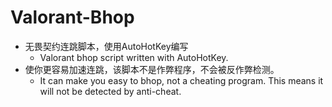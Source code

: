 # Valorant-Bhop
- 无畏契约连跳脚本，使用AutoHotKey编写
  - Valorant bhop script written with AutoHotKey.
- 使你更容易加速连跳，该脚本不是作弊程序，不会被反作弊检测。
  - It can make you easy to bhop, not a cheating program. This means it will not be detected by anti-cheat.
